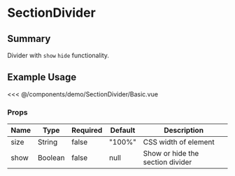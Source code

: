<script setup>
import Basic from './demo/SectionDivider/Basic.vue'
</script>

# SectionDivider

## Summary

Divider with `show` `hide` functionality.

## Example Usage

<DemoContainer>
  <Basic/>
</DemoContainer>

<<< @/components/demo/SectionDivider/Basic.vue

### Props

| Name | Type | Required | Default | Description |
| ---- | ---- | ---- |------- | ----------- |
| size | String | false | "100%" | CSS width of element |
| show   | Boolean | false | null | Show or hide the section divider |
